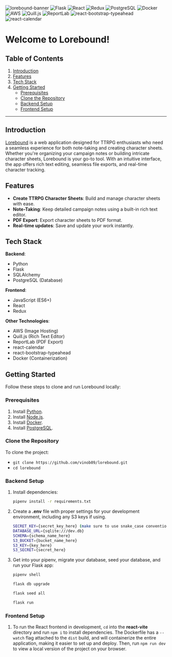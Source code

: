 ![lorebound-banner](https://github.com/user-attachments/assets/ef2ef697-e106-470b-8f88-0def04736365)
![Flask](https://img.shields.io/badge/Flask-grey?logo=flask&logoColor=white)
![React](https://img.shields.io/badge/React-grey?logo=react&logoColor=pink)
![Redux](https://img.shields.io/badge/Redux-grey?logo=redux&logoColor=purple)
![PostgreSQL](https://img.shields.io/badge/PostgreSQL-grey?logo=postgresql&logoColor=blue)
![Docker](https://img.shields.io/badge/Docker-grey?logo=docker&logoColor=blue)
![AWS](https://img.shields.io/badge/AWS_S3-grey?logo=amazons3&logoColor=orange)
![Quill.js](https://img.shields.io/badge/Quill.js-grey?logo=quilljs&logoColor=black)
![ReportLab](https://img.shields.io/badge/ReportLab-grey?logo=adobeacrobatreader&logoColor=yellow)
![react-bootstrap-typeahead](https://img.shields.io/badge/react--bootstrap--typeahead-grey?logo=bootstrap&logoColor=red)
![react-calendar](https://img.shields.io/badge/react--calendar-grey?logo=react&logoColor=purple)

# **Welcome to Lorebound!**

## Table of Contents

1. [Introduction](#introduction)
2. [Features](#features)
3. [Tech Stack](#tech-stack)
4. [Getting Started](#getting-started)
   - [Prerequisites](#prerequisites)
   - [Clone the Repository](#clone-the-repository)
   - [Backend Setup](#backend-setup)
   - [Frontend Setup](#frontend-setup)

---

## Introduction
[Lorebound](https://lorebound.onrender.com) is a web application designed for TTRPG enthusiasts who need a seamless experience for both note-taking and creating character sheets. Whether you're organizing your campaign notes or building intricate character sheets, Lorebound is your go-to tool. With an intuitive interface, the app offers rich text editing, seamless file exports, and real-time character tracking.

## Features
-   **Create TTRPG Character Sheets**: Build and manage character sheets with ease.
-   **Note-Taking**: Keep detailed campaign notes using a built-in rich text editor.
-   **PDF Export**: Export character sheets to PDF format.
-   **Real-time updates**: Save and update your work instantly.

## Tech Stack
**Backend**:

-   Python
-   Flask
-   SQLAlchemy
-   PostgreSQL (Database)

**Frontend**:

-   JavaScript (ES6+)
-   React
-   Redux

**Other Technologies**:

-   AWS (Image Hosting)
-   Quill.js (Rich Text Editor)
-   ReportLab (PDF Export)
-   react-calendar
-   react-bootstrap-typeahead
-   Docker (Containerization)

## Getting Started
Follow these steps to clone and run Lorebound locally:

### Prerequisites

1.  Install [Python](https://www.python.org/downloads/).
2.  Install [Node.js](https://nodejs.org/en/download/package-manager).
3.  Install [Docker](https://www.docker.com/).
4.  Install [PostgreSQL](https://www.postgresql.org/download/).

### Clone the Repository
To clone the project:
- `git clone https://github.com/vinob09/lorebound.git` 
- `cd lorebound`

### Backend Setup
1. Install dependencies:
	```bash
	pipenv install -r requirements.txt
	```
2.  Create a __.env__ file with proper settings for your development environment, including any S3 keys if using. 
	```bash
	SECRET_KEY={secret_key_here} (make sure to use snake_case convention here)
	DATABASE_URL={sqlite:///dev.db} 
	SCHEMA={schema_name_here}
	S3_BUCKET={bucket_name_here}
	S3_KEY={key_here}
	S3_SECRET={secret_here}
	```
3.  Get into your pipenv, migrate your database, seed your database, and run your
Flask app:
	```bash
	pipenv shell
	```
	```bash
	flask db upgrade
	```
	```bash
	flask seed all
	```
	```bash
	flask run
	```
### Frontend Setup
1.  To run the React frontend in development, `cd` into the __react-vite__ directory and run `npm i` to install dependencies. The Dockerfile has a `--watch` flag attached to the `dist` build, and will containerize the entire application, making it easier to set up and deploy. Then, run `npm run dev` to view a local version of the project on your browser. 

